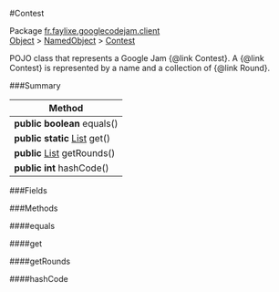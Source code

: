#Contest

Package [fr.faylixe.googlecodejam.client](https://github.com/Faylixe/googlecodejam-client/blob/master/fr/faylixe/googlecodejam/client)<br>
[Object]() > [NamedObject]() > [Contest]()

<p>POJO class that represents a Google Jam {@link Contest}.
 A {@link Contest} is represented by a name and a
 collection of {@link Round}.</p>

###Summary


| Method |
| --- |
| **public** **boolean** equals() |
| **public static** [List]() get() |
| **public** [List]() getRounds() |
| **public** **int** hashCode() |

###Fields


###Methods

####equals


####get


####getRounds


####hashCode


